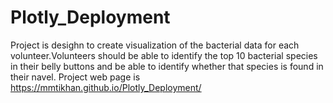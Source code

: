 # Plotly_Deployment
Project is desighn to create visualization of the bacterial data for each volunteer.Volunteers should be able to identify the top 10 bacterial species in their belly buttons and be able to identify whether that species is found in their navel.
Project web page is 
https://mmtikhan.github.io/Plotly_Deployment/
